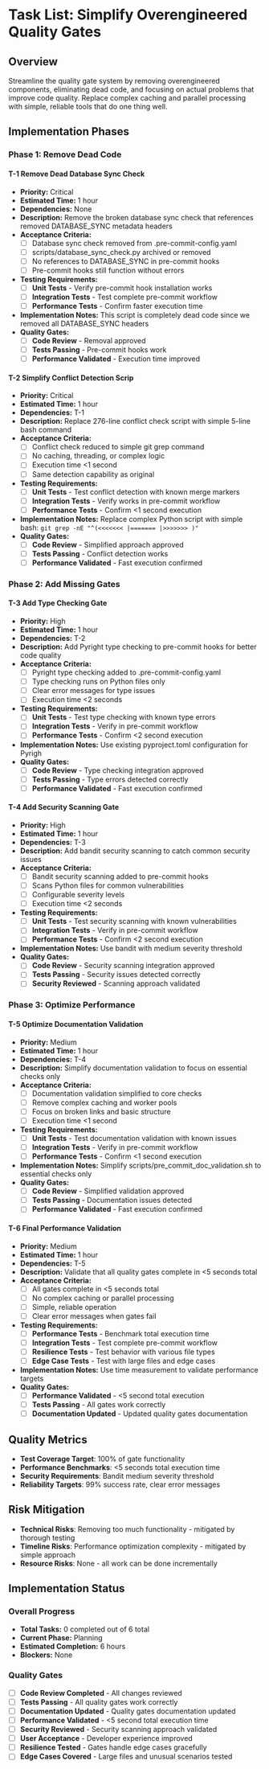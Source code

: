 # Task List: Simplify Overengineered Quality Gates

## Overview

Streamline the quality gate system by removing overengineered components, eliminating dead code, and focusing on actual problems that improve code quality. Replace complex caching and parallel processing with simple, reliable tools that do one thing well.

## Implementation Phases

### Phase 1: Remove Dead Code

#### T-1 Remove Dead Database Sync Check
- **Priority:** Critical
- **Estimated Time:** 1 hour
- **Dependencies:** None
- **Description:** Remove the broken database sync check that references removed DATABASE_SYNC metadata headers
- **Acceptance Criteria:**
  - [ ] Database sync check removed from .pre-commit-config.yaml
  - [ ] scripts/database_sync_check.py archived or removed
  - [ ] No references to DATABASE_SYNC in pre-commit hooks
  - [ ] Pre-commit hooks still function without errors
- **Testing Requirements:**
  - [ ] **Unit Tests** - Verify pre-commit hook installation works
  - [ ] **Integration Tests** - Test complete pre-commit workflow
  - [ ] **Performance Tests** - Confirm faster execution time
- **Implementation Notes:** This script is completely dead code since we removed all DATABASE_SYNC headers
- **Quality Gates:**
  - [ ] **Code Review** - Removal approved
  - [ ] **Tests Passing** - Pre-commit hooks work
  - [ ] **Performance Validated** - Execution time improved

#### T-2 Simplify Conflict Detection Scrip
- **Priority:** Critical
- **Estimated Time:** 1 hour
- **Dependencies:** T-1
- **Description:** Replace 276-line conflict check script with simple 5-line bash command
- **Acceptance Criteria:**
  - [ ] Conflict check reduced to simple git grep command
  - [ ] No caching, threading, or complex logic
  - [ ] Execution time <1 second
  - [ ] Same detection capability as original
- **Testing Requirements:**
  - [ ] **Unit Tests** - Test conflict detection with known merge markers
  - [ ] **Integration Tests** - Verify works in pre-commit workflow
  - [ ] **Performance Tests** - Confirm <1 second execution
- **Implementation Notes:** Replace complex Python script with simple bash: `git grep -nE "^(<<<<<<< |======= |>>>>>>> )"`
- **Quality Gates:**
  - [ ] **Code Review** - Simplified approach approved
  - [ ] **Tests Passing** - Conflict detection works
  - [ ] **Performance Validated** - Fast execution confirmed

### Phase 2: Add Missing Gates

#### T-3 Add Type Checking Gate
- **Priority:** High
- **Estimated Time:** 1 hour
- **Dependencies:** T-2
- **Description:** Add Pyright type checking to pre-commit hooks for better code quality
- **Acceptance Criteria:**
  - [ ] Pyright type checking added to .pre-commit-config.yaml
  - [ ] Type checking runs on Python files only
  - [ ] Clear error messages for type issues
  - [ ] Execution time <2 seconds
- **Testing Requirements:**
  - [ ] **Unit Tests** - Test type checking with known type errors
  - [ ] **Integration Tests** - Verify in pre-commit workflow
  - [ ] **Performance Tests** - Confirm <2 second execution
- **Implementation Notes:** Use existing pyproject.toml configuration for Pyrigh
- **Quality Gates:**
  - [ ] **Code Review** - Type checking integration approved
  - [ ] **Tests Passing** - Type errors detected correctly
  - [ ] **Performance Validated** - Fast execution confirmed

#### T-4 Add Security Scanning Gate
- **Priority:** High
- **Estimated Time:** 1 hour
- **Dependencies:** T-3
- **Description:** Add bandit security scanning to catch common security issues
- **Acceptance Criteria:**
  - [ ] Bandit security scanning added to pre-commit hooks
  - [ ] Scans Python files for common vulnerabilities
  - [ ] Configurable severity levels
  - [ ] Execution time <2 seconds
- **Testing Requirements:**
  - [ ] **Unit Tests** - Test security scanning with known vulnerabilities
  - [ ] **Integration Tests** - Verify in pre-commit workflow
  - [ ] **Performance Tests** - Confirm <2 second execution
- **Implementation Notes:** Use bandit with medium severity threshold
- **Quality Gates:**
  - [ ] **Code Review** - Security scanning integration approved
  - [ ] **Tests Passing** - Security issues detected correctly
  - [ ] **Security Reviewed** - Scanning approach validated

### Phase 3: Optimize Performance

#### T-5 Optimize Documentation Validation
- **Priority:** Medium
- **Estimated Time:** 1 hour
- **Dependencies:** T-4
- **Description:** Simplify documentation validation to focus on essential checks only
- **Acceptance Criteria:**
  - [ ] Documentation validation simplified to core checks
  - [ ] Remove complex caching and worker pools
  - [ ] Focus on broken links and basic structure
  - [ ] Execution time <1 second
- **Testing Requirements:**
  - [ ] **Unit Tests** - Test documentation validation with known issues
  - [ ] **Integration Tests** - Verify in pre-commit workflow
  - [ ] **Performance Tests** - Confirm <1 second execution
- **Implementation Notes:** Simplify scripts/pre_commit_doc_validation.sh to essential checks only
- **Quality Gates:**
  - [ ] **Code Review** - Simplified validation approved
  - [ ] **Tests Passing** - Documentation issues detected
  - [ ] **Performance Validated** - Fast execution confirmed

#### T-6 Final Performance Validation
- **Priority:** Medium
- **Estimated Time:** 1 hour
- **Dependencies:** T-5
- **Description:** Validate that all quality gates complete in <5 seconds total
- **Acceptance Criteria:**
  - [ ] All gates complete in <5 seconds total
  - [ ] No complex caching or parallel processing
  - [ ] Simple, reliable operation
  - [ ] Clear error messages when gates fail
- **Testing Requirements:**
  - [ ] **Performance Tests** - Benchmark total execution time
  - [ ] **Integration Tests** - Test complete pre-commit workflow
  - [ ] **Resilience Tests** - Test behavior with various file types
  - [ ] **Edge Case Tests** - Test with large files and edge cases
- **Implementation Notes:** Use time measurement to validate performance targets
- **Quality Gates:**
  - [ ] **Performance Validated** - <5 second total execution
  - [ ] **Tests Passing** - All gates work correctly
  - [ ] **Documentation Updated** - Updated quality gates documentation

## Quality Metrics

- **Test Coverage Target**: 100% of gate functionality
- **Performance Benchmarks**: <5 seconds total execution time
- **Security Requirements**: Bandit medium severity threshold
- **Reliability Targets**: 99% success rate, clear error messages

## Risk Mitigation

- **Technical Risks**: Removing too much functionality - mitigated by thorough testing
- **Timeline Risks**: Performance optimization complexity - mitigated by simple approach
- **Resource Risks**: None - all work can be done incrementally

## Implementation Status

### Overall Progress
- **Total Tasks:** 0 completed out of 6 total
- **Current Phase:** Planning
- **Estimated Completion:** 6 hours
- **Blockers:** None

### Quality Gates
- [ ] **Code Review Completed** - All changes reviewed
- [ ] **Tests Passing** - All quality gates work correctly
- [ ] **Documentation Updated** - Quality gates documentation updated
- [ ] **Performance Validated** - <5 second total execution time
- [ ] **Security Reviewed** - Security scanning approach validated
- [ ] **User Acceptance** - Developer experience improved
- [ ] **Resilience Tested** - Gates handle edge cases gracefully
- [ ] **Edge Cases Covered** - Large files and unusual scenarios tested
